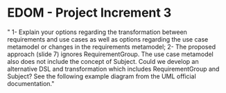 # EDOM - Project Increment 3

" 
1- Explain your options regarding the transformation between requirements and use cases as well as options regarding the use case metamodel or changes in the requirements metamodel;
2- The proposed approach (slide 7) ignores RequirementGroup. The use case metamodel also does not include the concept of Subject.
    Could we develop an alternative DSL and transformation which includes RequirementGroup and Subject?
    See the following example diagram from the UML official documentation."

